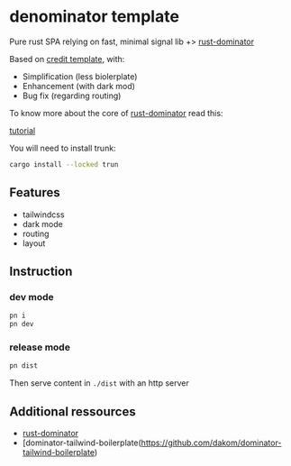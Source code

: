 # denominator template

Pure rust SPA relying on fast, minimal signal lib +> [rust-dominator](https://github.com/Pauan/rust-dominator)

Based on [credit template](https://github.com/dakom/dominator-tailwind-boilerplate), with:

* Simplification (less biolerplate)
* Enhancement (with dark mod)
* Bug fix (regarding routing)

To know more about the core of [rust-dominator](https://github.com/Pauan/rust-dominator) read this:

[tutorial](https://docs.rs/futures-signals/0.3.32/futures_signals/tutorial/index.html)

You will need to install trunk:

```sh
cargo install --locked trun
```

## Features

- tailwindcss
- dark mode
- routing
- layout

## Instruction

### dev mode

```sh
pn i
pn dev
```

### release mode

```sh
pn dist
```

Then serve content in `./dist` with an http server

## Additional ressources

- [rust-dominator](https://github.com/Pauan/rust-dominator)
- [dominator-tailwind-boilerplate(https://github.com/dakom/dominator-tailwind-boilerplate)
